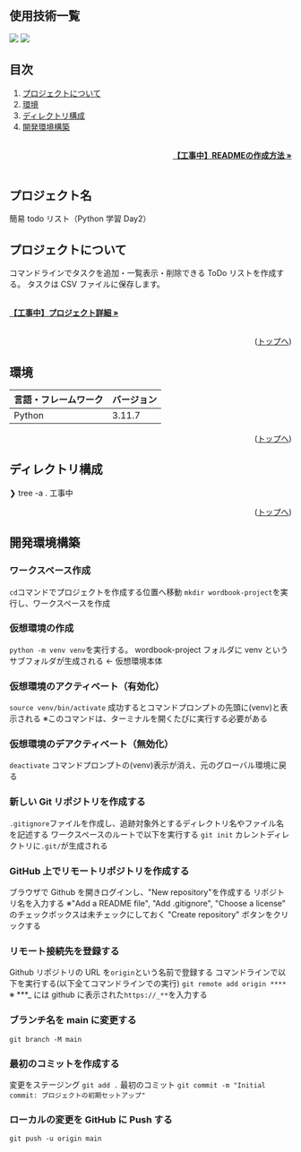 <div id="top"></div>

## 使用技術一覧

<!-- シールド一覧 -->
<!-- 該当するプロジェクトの中から任意のものを選ぶ-->
<p style="display: inline">
  <!-- バックエンドのフレームワーク一覧 -->
  <img src="https://img.shields.io/badge/-Django-092E20.svg?logo=django&style=for-the-badge">
  <!-- バックエンドの言語一覧 -->
  <img src="https://img.shields.io/badge/-Python-F2C63C.svg?logo=python&style=for-the-badge">
</p>

## 目次

1. [プロジェクトについて](#プロジェクトについて)
2. [環境](#環境)
3. [ディレクトリ構成](#ディレクトリ構成)
4. [開発環境構築](#開発環境構築)

<!-- READMEの作成方法のドキュメントのリンク -->
<br />
<div align="right">
    <a href="READMEの作成方法のリンク"><strong>【工事中】READMEの作成方法 »</strong></a>
</div>
<br />
<!-- プロジェクト名を記載 -->

## プロジェクト名

簡易 todo リスト（Python 学習 Day2）

<!-- プロジェクトについて -->

## プロジェクトについて

コマンドラインでタスクを追加・一覧表示・削除できる ToDo リストを作成する。
タスクは CSV ファイルに保存します。

<!-- プロジェクトの概要を記載 -->

  <p align="left">
    <br />
    <!-- プロジェクト詳細にBacklogのWikiのリンク -->
    <a href="Backlogのwikiリンク"><strong>【工事中】プロジェクト詳細 »</strong></a>
    <br />
    <br />

<p align="right">(<a href="#top">トップへ</a>)</p>

## 環境

<!-- 言語、フレームワーク、ミドルウェア、インフラの一覧とバージョンを記載 -->

| 言語・フレームワーク | バージョン |
| -------------------- | ---------- |
| Python               | 3.11.7     |

<p align="right">(<a href="#top">トップへ</a>)</p>

## ディレクトリ構成

<!-- Treeコマンドを使ってディレクトリ構成を記載 -->

❯ tree -a
.
工事中

<p align="right">(<a href="#top">トップへ</a>)</p>

## 開発環境構築

<!-- コンテナの作成方法、パッケージのインストール方法など、開発環境構築に必要な情報を記載 -->

### ワークスペース作成

`cd`コマンドでプロジェクトを作成する位置へ移動
`mkdir wordbook-project`を実行し、ワークスペースを作成

### 仮想環境の作成

`python -m venv venv`を実行する。
wordbook-project フォルダに venv というサブフォルダが生成される ← 仮想環境本体

### 仮想環境のアクティベート（有効化）

`source venv/bin/activate`
成功するとコマンドプロンプトの先頭に(venv)と表示される
※このコマンドは、ターミナルを開くたびに実行する必要がある

### 仮想環境のデアクティベート（無効化）

`deactivate`
コマンドプロンプトの(venv)表示が消え、元のグローバル環境に戻る

### 新しい Git リポジトリを作成する

`.gitignore`ファイルを作成し、追跡対象外とするディレクトリ名やファイル名を記述する</n>
ワークスペースのルートで以下を実行する
`git init`
カレントディレクトリに`.git/`が生成される

### GitHub 上でリモートリポジトリを作成する

ブラウザで Github を開きログインし、"New repository"を作成する
リポジトリ名を入力する
※"Add a README file", "Add .gitignore", "Choose a license" のチェックボックスは未チェックにしておく
"Create repository" ボタンをクリックする

### リモート接続先を登録する

Github リポジトリの URL を`origin`という名前で登録する
コマンドラインで以下を実行する(以下全てコマンドラインでの実行)
`git remote add origin ****`
※ \***_ には github に表示された`https://_**`を入力する

### ブランチ名を main に変更する

`git branch -M main`

### 最初のコミットを作成する

変更をステージング
`git add .`
最初のコミット
`git commit -m "Initial commit: プロジェクトの初期セットアップ"`

### ローカルの変更を GitHub に Push する

`git push -u origin main`
